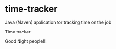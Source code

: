 # time-tracker
Java (Maven) application for tracking time on the job

Time tracker

Good Night people!!!

